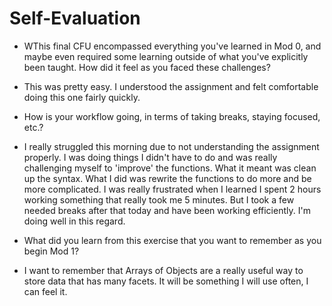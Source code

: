 # Self-Evaluation

- WThis final CFU encompassed everything you've learned in Mod 0, and maybe even required some learning outside of what you've explicitly been taught. How did it feel as you faced these challenges?

- This was pretty easy. I understood the assignment and felt comfortable doing this one fairly quickly.


- How is your workflow going, in terms of taking breaks, staying focused, etc.?

- I really struggled this morning due to not understanding the assignment properly. I was doing things I didn't have to do and was really challenging myself to 'improve' the functions. What it meant was clean up the syntax. What I did was rewrite the functions to do more and be more complicated. I was really frustrated when I learned I spent 2 hours working something that really took me 5 minutes. But I took a few needed breaks after that today and have been working efficiently. I'm doing well in this regard.


- What did you learn from this exercise that you want to remember as you begin Mod 1?

- I want to remember that Arrays of Objects are a really useful way to store data that has many facets. It will be something I will use often, I can feel it.